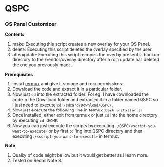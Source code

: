 # QSPC
### QS Panel Customizer

**Contents**
1) make: Executing this script creates a new overlay for your QS Panel.
2) delete: Executing this script deletes the overlay specified by the user.
3) afterupdate: Executing this script recopies the overlay present in backup directory to the /vendor/overlay directory after a rom update has deleted the one you previously made.

**Prerequisites**
1) Install [termux](https://f-droid.org/en/packages/com.termux/) and give it storage and root permissions.
2) Download the code and extract it in a particular folder.
3) Now just `cd` into the extracted folder. For eg. I have downloaded the code in the Download folder and extracted it in a folder named QSPC so i just need to execute `cd /sdcard/Download/QSPC/`.
4) Now just execute the following line in termux :`bash installer.sh`.
5) Once installed, either exit from termux or just `cd` into the home directory by executing `cd $HOME`.
6) Now you can just execute the scripts by executing `./QSPC/<script-you-want-to-execute>` or by first `cd` 'ing into QSPC directory and then executing`./<script-you-want-to-execute>` in termux.

**Note**
1) Quality of code might be low but it would get better as i learn more.
2) Tested on Redmi Note 8.
